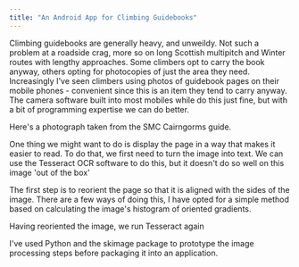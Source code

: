 ```yaml
---
title: "An Android App for Climbing Guidebooks"
---
```


Climbing guidebooks are generally heavy, and unweildy. Not such a problem at a roadside crag, more so on long Scottish multipitch and Winter routes with lengthy approaches. Some climbers opt to carry the book anyway, others opting for photocopies of just the area they need. Increasingly I've seen climbers using photos of guidebook pages on their mobile phones - convenient since this is an item they tend to carry anyway. The camera software built into most mobiles while do this just fine, but with a bit of programming expertise we can do better.

Here's a photograph taken from the SMC Cairngorms guide.

One thing we might want to do is display the page in a way that makes it easier to read. To do that, we first need to turn the image into text. We can use the Tesseract OCR software to do this, but it doesn't do so well on this image 'out of the box'

The first step is to reorient the page so that it is aligned with the sides of the image. There are a few ways of doing this, I have opted for a simple method based on calculating the image's histogram of oriented gradients.

Having reoriented the image, we run Tesseract again

I've used Python and the skimage package to prototype the image processing steps before packaging it into an application. 
